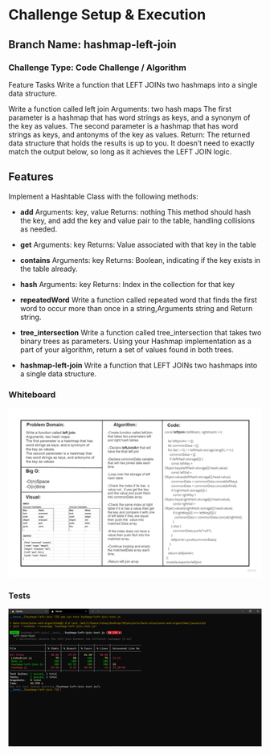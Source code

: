 # Challenge Setup & Execution
## Branch Name: hashmap-left-join

### Challenge Type: Code Challenge / Algorithm
Feature Tasks
Write a function that LEFT JOINs two hashmaps into a single data structure.

Write a function called left join
Arguments: two hash maps
The first parameter is a hashmap that has word strings as keys, and a synonym of the key as values.
The second parameter is a hashmap that has word strings as keys, and antonyms of the key as values.
Return: The returned data structure that holds the results is up to you. It doesn’t need to exactly match the output below, so long as it achieves the LEFT JOIN logic.

## Features
Implement a Hashtable Class with the following methods:

- **add**
Arguments: key, value
Returns: nothing
This method should hash the key, and add the key and value pair to the table, handling collisions as needed.
- **get**
Arguments: key
Returns: Value associated with that key in the table

- **contains**
Arguments: key
Returns: Boolean, indicating if the key exists in the table already.

- **hash**
Arguments: key
Returns: Index in the collection for that key

- **repeatedWord**
Write a function called repeated word that finds the first word to occur more than once in a string,Arguments string and Return string.

- **tree_intersection**
Write a function called tree_intersection that takes two binary trees as parameters.
Using your Hashmap implementation as a part of your algorithm, return a set of values found in both trees.

- **hashmap-left-join**
Write a function that LEFT JOINs two hashmaps into a single data structure.

### Whiteboard

![](Challenge33.jpg)

### Tests
![](CC33PassedTests.PNG)